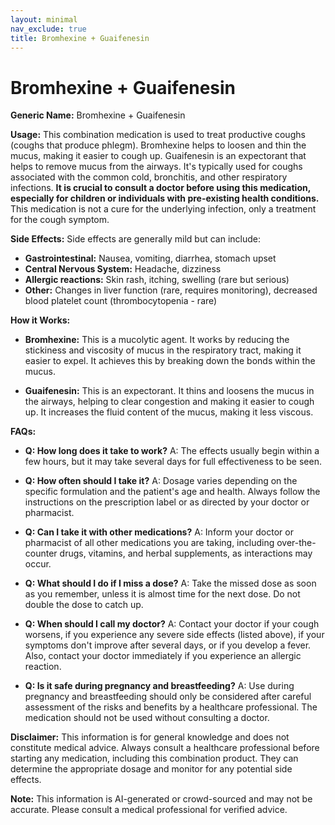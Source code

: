 ```yaml
---
layout: minimal
nav_exclude: true
title: Bromhexine + Guaifenesin
---
```


# Bromhexine + Guaifenesin

**Generic Name:** Bromhexine + Guaifenesin

**Usage:** This combination medication is used to treat productive coughs (coughs that produce phlegm).  Bromhexine helps to loosen and thin the mucus, making it easier to cough up. Guaifenesin is an expectorant that helps to remove mucus from the airways.  It's typically used for coughs associated with the common cold, bronchitis, and other respiratory infections.  **It is crucial to consult a doctor before using this medication, especially for children or individuals with pre-existing health conditions.**  This medication is not a cure for the underlying infection, only a treatment for the cough symptom.

**Side Effects:**  Side effects are generally mild but can include:

* **Gastrointestinal:** Nausea, vomiting, diarrhea, stomach upset
* **Central Nervous System:** Headache, dizziness
* **Allergic reactions:** Skin rash, itching, swelling (rare but serious)
* **Other:**  Changes in liver function (rare, requires monitoring), decreased blood platelet count (thrombocytopenia - rare)


**How it Works:**

* **Bromhexine:**  This is a mucolytic agent. It works by reducing the stickiness and viscosity of mucus in the respiratory tract, making it easier to expel. It achieves this by breaking down the bonds within the mucus.

* **Guaifenesin:** This is an expectorant. It thins and loosens the mucus in the airways, helping to clear congestion and making it easier to cough up. It increases the fluid content of the mucus, making it less viscous.


**FAQs:**

* **Q: How long does it take to work?** A:  The effects usually begin within a few hours, but it may take several days for full effectiveness to be seen.

* **Q: How often should I take it?** A:  Dosage varies depending on the specific formulation and the patient's age and health.  Always follow the instructions on the prescription label or as directed by your doctor or pharmacist.

* **Q: Can I take it with other medications?** A:  Inform your doctor or pharmacist of all other medications you are taking, including over-the-counter drugs, vitamins, and herbal supplements, as interactions may occur.

* **Q: What should I do if I miss a dose?** A:  Take the missed dose as soon as you remember, unless it is almost time for the next dose.  Do not double the dose to catch up.

* **Q: When should I call my doctor?** A:  Contact your doctor if your cough worsens, if you experience any severe side effects (listed above), if your symptoms don't improve after several days, or if you develop a fever.  Also, contact your doctor immediately if you experience an allergic reaction.

* **Q: Is it safe during pregnancy and breastfeeding?** A:  Use during pregnancy and breastfeeding should only be considered after careful assessment of the risks and benefits by a healthcare professional.  The medication should not be used without consulting a doctor.


**Disclaimer:** This information is for general knowledge and does not constitute medical advice.  Always consult a healthcare professional before starting any medication, including this combination product.  They can determine the appropriate dosage and monitor for any potential side effects.


**Note:** This information is AI-generated or crowd-sourced and may not be accurate. Please consult a medical professional for verified advice.